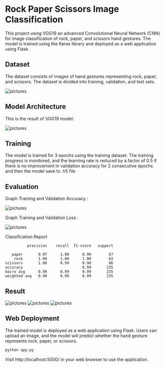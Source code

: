 # Rock Paper Scissors Image Classification
This project using VGG19 an advanced Convolutional Neural Network (CNN) for image classification of rock, paper, and scissors hand gestures. The model is trained using the Keras library and deployed as a web application using Flask.

## Dataset
The dataset consists of images of hand gestures representing rock, paper, and scissors. The dataset is divided into training, validation, and test sets.

![pictures](https://github.com/rayhanfaris17/Modul_6/blob/main/pictures/dataset.png)

## Model Architecture

This is the result of VGG19 model:

![pictures](https://github.com/rayhanfaris17/Modul_6/blob/main/pictures/vgg19%20model.png)

## Training

The model is trained for 3 epochs using the training dataset. The training progress is monitored, and the learning rate is reduced by a factor of 0.5 if there is no improvement in validation accuracy for 2 consecutive epochs.
and then the model save to .h5 file

## Evaluation

Graph Training and Validation Accuracy :

![pictures](https://github.com/rayhanfaris17/Modul_6/blob/main/pictures/acc.png)

Graph Training and Validation Loss :

![pictures](https://github.com/rayhanfaris17/Modul_6/blob/main/pictures/loss.png)

Classification Report

              precision    recall  f1-score   support

       paper       0.97      1.00      0.99        67
        rock       1.00      1.00      1.00        82
    scissors       1.00      0.99      0.98        86
    accuracy                           0.99       235
    macro avg      0.99      0.99      0.99       235
    weighted avg   0.99      0.99      0.99       235

## Result

![pictures](https://github.com/rayhanfaris17/Modul_6/blob/main/pictures/result1.png)
![pictures](https://github.com/rayhanfaris17/Modul_6/blob/main/pictures/result2.png)
![pictures](https://github.com/rayhanfaris17/Modul_6/blob/main/pictures/result3.png)


## Web Deployment

The trained model is deployed as a web application using Flask. Users can upload an image, and the model will predict whether the hand gesture represents rock, paper, or scissors.

```bash
python app.py
```

Visit http://localhost:5000/ in your web browser to use the application.



